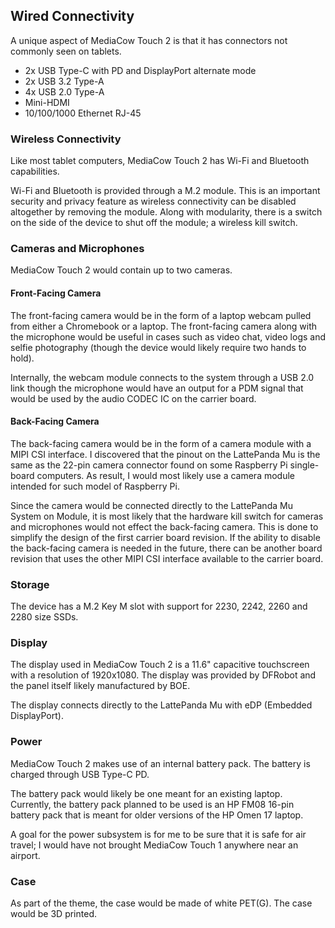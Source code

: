 
## Wired Connectivity
A unique aspect of MediaCow Touch 2 is that it has connectors not commonly seen on tablets. 

* 2x USB Type-C with PD and DisplayPort alternate mode
* 2x USB 3.2 Type-A
* 4x USB 2.0 Type-A
* Mini-HDMI
* 10/100/1000 Ethernet RJ-45

### Wireless Connectivity
Like most tablet computers, MediaCow Touch 2 has Wi-Fi and Bluetooth capabilities. 

Wi-Fi and Bluetooth is provided through a M.2 module. This is an important security and privacy feature as wireless connectivity can be disabled altogether by removing the module. Along with modularity, there is a switch on the side of the device to shut off the module; a wireless kill switch.

### Cameras and Microphones
MediaCow Touch 2 would contain up to two cameras. 

#### Front-Facing Camera
The front-facing camera would be in the form of a laptop webcam pulled from either a Chromebook or a laptop. The front-facing camera along with the microphone would be useful in cases such as video chat, video logs and selfie photography (though the device would likely require two hands to hold).

Internally, the webcam module connects to the system through a USB 2.0 link though the microphone would have an output for a PDM signal that would be used by the audio CODEC IC on the carrier board.

#### Back-Facing Camera
The back-facing camera would be in the form of a camera module with a MIPI CSI interface. I discovered that the pinout on the LattePanda Mu is the same as the 22-pin camera connector found on some Raspberry Pi single-board computers. As result, I would most likely use a camera module intended for such model of Raspberry Pi.

Since the camera would be connected directly to the LattePanda Mu System on Module, it is most likely that the hardware kill switch for cameras and microphones would not effect the back-facing camera. This is done to simplify the design of the first carrier board revision. If the ability to disable the back-facing camera is needed in the future, there can be another board revision that uses the other MIPI CSI interface available to the carrier board.

### Storage
The device has a M.2 Key M slot with support for 2230, 2242, 2260 and 2280 size SSDs.

### Display
The display used in MediaCow Touch 2 is a 11.6" capacitive touchscreen with a resolution of 1920x1080. The display was provided by DFRobot and the panel itself likely manufactured by BOE. 

The display connects directly to the LattePanda Mu with eDP (Embedded DisplayPort). 

### Power
MediaCow Touch 2 makes use of an internal battery pack. The battery is charged through USB Type-C PD.

The battery pack would likely be one meant for an existing laptop. Currently, the battery pack planned to be used is an HP FM08 16-pin battery pack that is meant for older versions of the HP Omen 17 laptop. 

A goal for the power subsystem is for me to be sure that it is safe for air travel; I would have not brought MediaCow Touch 1 anywhere near an airport.

### Case
As part of the theme, the case would be made of white PET(G). The case would be 3D printed.
